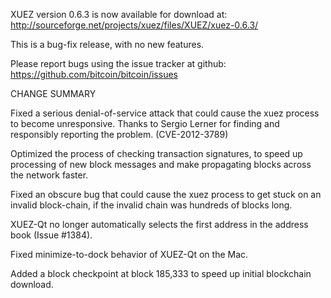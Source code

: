 XUEZ version 0.6.3 is now available for download at:
  http://sourceforge.net/projects/xuez/files/XUEZ/xuez-0.6.3/

This is a bug-fix release, with no new features.

Please report bugs using the issue tracker at github:
  https://github.com/bitcoin/bitcoin/issues

CHANGE SUMMARY

Fixed a serious denial-of-service attack that could cause the
xuez process to become unresponsive. Thanks to Sergio Lerner
for finding and responsibly reporting the problem. (CVE-2012-3789)

Optimized the process of checking transaction signatures, to
speed up processing of new block messages and make propagating
blocks across the network faster.

Fixed an obscure bug that could cause the xuez process to get
stuck on an invalid block-chain, if the invalid chain was
hundreds of blocks long.

XUEZ-Qt no longer automatically selects the first address
in the address book (Issue #1384).

Fixed minimize-to-dock behavior of XUEZ-Qt on the Mac.

Added a block checkpoint at block 185,333 to speed up initial
blockchain download.
